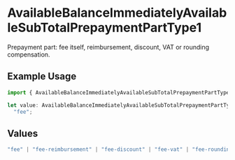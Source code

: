 # AvailableBalanceImmediatelyAvailableSubTotalPrepaymentPartType1

Prepayment part: fee itself, reimbursement, discount, VAT or rounding compensation.

## Example Usage

```typescript
import { AvailableBalanceImmediatelyAvailableSubTotalPrepaymentPartType1 } from "mollie-api-typescript/models/operations";

let value: AvailableBalanceImmediatelyAvailableSubTotalPrepaymentPartType1 =
  "fee";
```

## Values

```typescript
"fee" | "fee-reimbursement" | "fee-discount" | "fee-vat" | "fee-rounding-compensation"
```